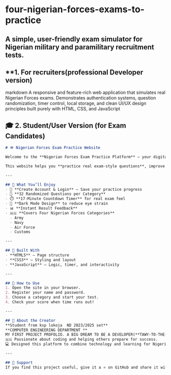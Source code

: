 # four-nigerian-forces-exams-to-practice
A simple, user-friendly exam simulator for Nigerian military and paramilitary recruitment tests.
---

##    **1. For recruiters(professional Developer version)

markdown
 A responsive and feature-rich web application that simulates real Nigerian Forces exams.
Demonstrates authentication systems, question randomization, timer control, local storage, and clean UI/UX design principles built purely with HTML, CSS, and JavaScript


## 🎓 **2. Student/User Version (for Exam Candidates)**  

```markdown
# 🪖 Nigerian Forces Exam Practice Website  

Welcome to the **Nigerian Forces Exam Practice Platform** – your digital companion to prepare for **Army, Navy, Air Force, and Customs service exams**.  

This website helps you **practice real exam-style questions**, improve your speed, and track your performance — all in a fun, interactive way!  

---

## 🌟 What You’ll Enjoy  
- 🔐 **Create Account & Login** – Save your practice progress  
- 🧠 **32 Randomized Questions per Category**  
- ⏱️ **17-Minute Countdown Timer** for real exam feel  
- 🌙 **Dark Mode Design** to reduce eye strain  
- 📊 **Instant Result Feedback**  
- 🇳🇬 **Covers Four Nigerian Forces Categories**  
  - Army  
  - Navy  
  - Air Force  
  - Customs    

---

## 🧩 Built With  
- **HTML5** – Page structure  
- **CSS3** – Styling and layout  
- **JavaScript** – Logic, timer, and interactivity  

---

## 📱 How to Use  
1. Open the site in your browser.  
2. Register your name and password.  
3. Choose a category and start your test.  
4. Check your score when time runs out!  

---

## 💬 About the Creator  
**Student from ksp lokoja  ND 2023/2025 set**
**COMPUTER ENGINEERING DEPARTMENT **
MY FIRST PROJECT PROFOLIO. A BIG DREAM TO BE A DEVELOPER(**TAWY-TO-THE-WORLD**)
🇳🇬 Passionate about coding and helping others prepare for success.  
💻 Designed this platform to combine technology and learning for Nigerian youth.  

---

## 💖 Support  
If you find this project useful, give it a ⭐ on GitHub and share it with friends preparing for Nigerian Forces exams!

